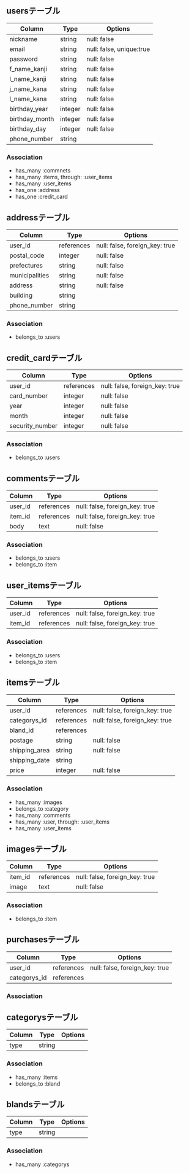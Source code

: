 ## usersテーブル
|Column|Type|Options|
|------|----|-------|
|nickname|string|null: false|
|email|string|null: false, unique:true|
|password|string|null: false|
|f_name_kanji|string|null: false|
|l_name_kanji|string|null: false|
|j_name_kana|string|null: false|
|l_name_kana|string|null: false|
|birthday_year|integer|null: false|
|birthday_month|integer|null: false|
|birthday_day|integer|null: false|
|phone_number|string||
### Association
- has_many :commnets
- has_many :items, through: :user_items
- has_many :user_items
- has_one :address
- has_one :credit_card

## addressテーブル
|Column|Type|Options|
|------|----|-------|
|user_id|references|null: false, foreign_key: true|
|postal_code|integer|null: false|
|prefectures|string|null: false|
|municipalities|string|null: false|
|address|string|null: false|
|building|string||
|phone_number|string||
### Association
- belongs_to :users

## credit_cardテーブル
|Column|Type|Options|
|------|----|-------|
|user_id|references|null: false, foreign_key: true|
|card_number|integer|null: false|
|year|integer|null: false|
|month|integer|null: false|
|security_number|integer|null: false|
### Association
- belongs_to :users

## commentsテーブル
|Column|Type|Options|
|------|----|-------|
|user_id|references|null: false, foreign_key: true|
|item_id|references|null: false, foreign_key: true|
|body|text|null: false|
### Association
- belongs_to :users
- belongs_to :item

## user_itemsテーブル
|Column|Type|Options|
|------|----|-------|
|user_id|references|null: false, foreign_key: true|
|item_id|references|null: false, foreign_key: true|
### Association
- belongs_to :users
- belongs_to :item

## itemsテーブル
|Column|Type|Options|
|------|----|-------|
|user_id|references|null: false, foreign_key: true|
|categorys_id|references|null: false, foreign_key: true|
|bland_id|references||
|postage|string|null: false|
|shipping_area|string|null: false|
|shipping_date|string||
|price|integer|null: false|
### Association
- has_many :images
- belongs_to :category
- has_many :comments
- has_many :user, through: :user_items
- has_many :user_items


## imagesテーブル
|Column|Type|Options|
|------|----|-------|
|item_id|references|null: false, foreign_key: true|
|image|text|null: false|
### Association
- belongs_to :item

## purchasesテーブル
|Column|Type|Options|
|------|----|-------|
|user_id|references|null: false, foreign_key: true|
|categorys_id|references||
### Association


## categorysテーブル
|Column|Type|Options|
|------|----|-------|
|type|string||
### Association
- has_many :items
- belongs_to :bland

## blandsテーブル
|Column|Type|Options|
|------|----|-------|
|type|string||
### Association
- has_many :categorys

